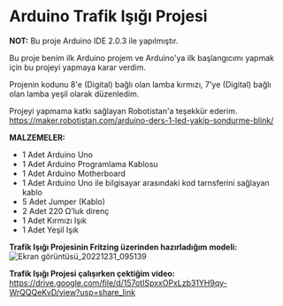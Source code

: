# Arduino Trafik Işığı Projesi

**NOT:** Bu proje Arduino IDE 2.0.3 ile yapılmıştır.

Bu proje benim ilk Arduino projem ve Arduino'ya ilk başlangıcımı yapmak için bu projeyi yapmaya karar verdim.

Projenin kodunu 8'e (Digital) bağlı olan lamba kırmızı, 7'ye (Digital) bağlı olan lamba yeşil olarak düzenledim.

Projeyi yapmama katkı sağlayan Robotistan'a teşekkür ederim.
https://maker.robotistan.com/arduino-ders-1-led-yakip-sondurme-blink/

**MALZEMELER:**
- 1 Adet Arduino Uno
- 1 Adet Arduino Programlama Kablosu
- 1 Adet Arduino Motherboard
- 1 Adet Arduino Uno ile bilgisayar arasındaki kod tarnsferini sağlayan kablo
- 5 Adet Jumper (Kablo)
- 2 Adet 220 Ω’luk direnç
- 1 Adet Kırmızı Işık
- 1 Adet Yeşil Işık


**Trafik Işığı Projesinin Fritzing üzerinden hazırladığım modeli:**
![Ekran görüntüsü_20221231_095139](https://user-images.githubusercontent.com/94637141/210128110-2b63a01e-cb86-43ff-ae9b-d995e259c6fa.png)

**Trafik Işığı Projesi çalışırken çektiğim video:**
https://drive.google.com/file/d/157otISpxxOPxLzb31YH9qy-WrQQQeKvD/view?usp=share_link
